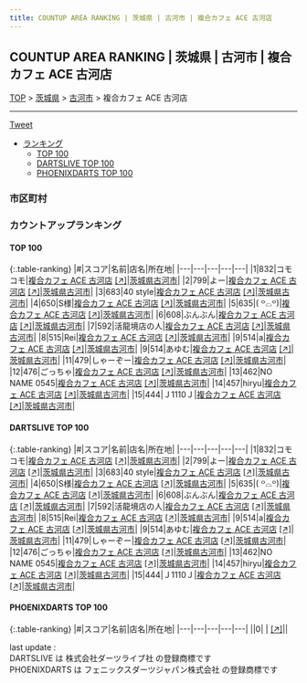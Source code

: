 ```yaml
---
title: COUNTUP AREA RANKING | 茨城県 | 古河市 | 複合カフェ ACE 古河店
---
```

## COUNTUP AREA RANKING | 茨城県 | 古河市 | 複合カフェ ACE 古河店

[TOP](/darts/rank/) > [茨城県](/darts/rank/茨城県/) > [古河市](/darts/rank/茨城県/古河市/) > 複合カフェ ACE 古河店

___

<a href="https://twitter.com/share?ref_src=twsrc%5Etfw" data-text="COUNTUP AREA RANKING | 茨城県古河市複合カフェ ACE 古河店" class="twitter-share-button" data-hashtags="DARTSLIVE,PHOENIXDARTS,darts,ダーツ" data-show-count="false">Tweet</a>

* [ランキング](#カウントアップランキング)
    * [TOP 100](#top-100)
    * [DARTSLIVE TOP 100](#dartslive-top-100)
    * [PHOENIXDARTS TOP 100](#phoenixdarts-top-100)

### 市区町村

<ul>

</ul>

### カウントアップランキング

#### TOP 100



{:.table-ranking}
|#|スコア|名前|店名|所在地|
|---|---|---|---|---|
|1|832|<span class="rank-name-dl">コモコモ</span>|<a href="/darts/rank/shops/a66721ff2d26cd49790ab824ce8730e5.html">複合カフェ ACE 古河店</a> <a href="https://search.dartslive.com/jp/shop/a66721ff2d26cd49790ab824ce8730e5">[↗]</a>|<a href="/darts/rank/茨城県/古河市">茨城県古河市</a>|
|2|799|<span class="rank-name-dl">よー</span>|<a href="/darts/rank/shops/a66721ff2d26cd49790ab824ce8730e5.html">複合カフェ ACE 古河店</a> <a href="https://search.dartslive.com/jp/shop/a66721ff2d26cd49790ab824ce8730e5">[↗]</a>|<a href="/darts/rank/茨城県/古河市">茨城県古河市</a>|
|3|683|<span class="rank-name-dl">40 style</span>|<a href="/darts/rank/shops/a66721ff2d26cd49790ab824ce8730e5.html">複合カフェ ACE 古河店</a> <a href="https://search.dartslive.com/jp/shop/a66721ff2d26cd49790ab824ce8730e5">[↗]</a>|<a href="/darts/rank/茨城県/古河市">茨城県古河市</a>|
|4|650|<span class="rank-name-dl">S様</span>|<a href="/darts/rank/shops/a66721ff2d26cd49790ab824ce8730e5.html">複合カフェ ACE 古河店</a> <a href="https://search.dartslive.com/jp/shop/a66721ff2d26cd49790ab824ce8730e5">[↗]</a>|<a href="/darts/rank/茨城県/古河市">茨城県古河市</a>|
|5|635|<span class="rank-name-dl">( ꒪⌓꒪)</span>|<a href="/darts/rank/shops/a66721ff2d26cd49790ab824ce8730e5.html">複合カフェ ACE 古河店</a> <a href="https://search.dartslive.com/jp/shop/a66721ff2d26cd49790ab824ce8730e5">[↗]</a>|<a href="/darts/rank/茨城県/古河市">茨城県古河市</a>|
|6|608|<span class="rank-name-dl">ぶんぶん</span>|<a href="/darts/rank/shops/a66721ff2d26cd49790ab824ce8730e5.html">複合カフェ ACE 古河店</a> <a href="https://search.dartslive.com/jp/shop/a66721ff2d26cd49790ab824ce8730e5">[↗]</a>|<a href="/darts/rank/茨城県/古河市">茨城県古河市</a>|
|7|592|<span class="rank-name-dl">活龍境店の人</span>|<a href="/darts/rank/shops/a66721ff2d26cd49790ab824ce8730e5.html">複合カフェ ACE 古河店</a> <a href="https://search.dartslive.com/jp/shop/a66721ff2d26cd49790ab824ce8730e5">[↗]</a>|<a href="/darts/rank/茨城県/古河市">茨城県古河市</a>|
|8|515|<span class="rank-name-dl">Rei</span>|<a href="/darts/rank/shops/a66721ff2d26cd49790ab824ce8730e5.html">複合カフェ ACE 古河店</a> <a href="https://search.dartslive.com/jp/shop/a66721ff2d26cd49790ab824ce8730e5">[↗]</a>|<a href="/darts/rank/茨城県/古河市">茨城県古河市</a>|
|9|514|<span class="rank-name-dl">a</span>|<a href="/darts/rank/shops/a66721ff2d26cd49790ab824ce8730e5.html">複合カフェ ACE 古河店</a> <a href="https://search.dartslive.com/jp/shop/a66721ff2d26cd49790ab824ce8730e5">[↗]</a>|<a href="/darts/rank/茨城県/古河市">茨城県古河市</a>|
|9|514|<span class="rank-name-dl">あゆむ</span>|<a href="/darts/rank/shops/a66721ff2d26cd49790ab824ce8730e5.html">複合カフェ ACE 古河店</a> <a href="https://search.dartslive.com/jp/shop/a66721ff2d26cd49790ab824ce8730e5">[↗]</a>|<a href="/darts/rank/茨城県/古河市">茨城県古河市</a>|
|11|479|<span class="rank-name-dl">しゃーぞー</span>|<a href="/darts/rank/shops/a66721ff2d26cd49790ab824ce8730e5.html">複合カフェ ACE 古河店</a> <a href="https://search.dartslive.com/jp/shop/a66721ff2d26cd49790ab824ce8730e5">[↗]</a>|<a href="/darts/rank/茨城県/古河市">茨城県古河市</a>|
|12|476|<span class="rank-name-dl">ごっちゃ</span>|<a href="/darts/rank/shops/a66721ff2d26cd49790ab824ce8730e5.html">複合カフェ ACE 古河店</a> <a href="https://search.dartslive.com/jp/shop/a66721ff2d26cd49790ab824ce8730e5">[↗]</a>|<a href="/darts/rank/茨城県/古河市">茨城県古河市</a>|
|13|462|<span class="rank-name-dl">NO NAME 0545</span>|<a href="/darts/rank/shops/a66721ff2d26cd49790ab824ce8730e5.html">複合カフェ ACE 古河店</a> <a href="https://search.dartslive.com/jp/shop/a66721ff2d26cd49790ab824ce8730e5">[↗]</a>|<a href="/darts/rank/茨城県/古河市">茨城県古河市</a>|
|14|457|<span class="rank-name-dl">hiryu</span>|<a href="/darts/rank/shops/a66721ff2d26cd49790ab824ce8730e5.html">複合カフェ ACE 古河店</a> <a href="https://search.dartslive.com/jp/shop/a66721ff2d26cd49790ab824ce8730e5">[↗]</a>|<a href="/darts/rank/茨城県/古河市">茨城県古河市</a>|
|15|444|<span class="rank-name-dl">Ｊ1110Ｊ</span>|<a href="/darts/rank/shops/a66721ff2d26cd49790ab824ce8730e5.html">複合カフェ ACE 古河店</a> <a href="https://search.dartslive.com/jp/shop/a66721ff2d26cd49790ab824ce8730e5">[↗]</a>|<a href="/darts/rank/茨城県/古河市">茨城県古河市</a>|


#### DARTSLIVE TOP 100



{:.table-ranking}
|#|スコア|名前|店名|所在地|
|---|---|---|---|---|
|1|832|<span class="rank-name-dl">コモコモ</span>|<a href="/darts/rank/shops/a66721ff2d26cd49790ab824ce8730e5.html">複合カフェ ACE 古河店</a> <a href="https://search.dartslive.com/jp/shop/a66721ff2d26cd49790ab824ce8730e5">[↗]</a>|<a href="/darts/rank/茨城県/古河市">茨城県古河市</a>|
|2|799|<span class="rank-name-dl">よー</span>|<a href="/darts/rank/shops/a66721ff2d26cd49790ab824ce8730e5.html">複合カフェ ACE 古河店</a> <a href="https://search.dartslive.com/jp/shop/a66721ff2d26cd49790ab824ce8730e5">[↗]</a>|<a href="/darts/rank/茨城県/古河市">茨城県古河市</a>|
|3|683|<span class="rank-name-dl">40 style</span>|<a href="/darts/rank/shops/a66721ff2d26cd49790ab824ce8730e5.html">複合カフェ ACE 古河店</a> <a href="https://search.dartslive.com/jp/shop/a66721ff2d26cd49790ab824ce8730e5">[↗]</a>|<a href="/darts/rank/茨城県/古河市">茨城県古河市</a>|
|4|650|<span class="rank-name-dl">S様</span>|<a href="/darts/rank/shops/a66721ff2d26cd49790ab824ce8730e5.html">複合カフェ ACE 古河店</a> <a href="https://search.dartslive.com/jp/shop/a66721ff2d26cd49790ab824ce8730e5">[↗]</a>|<a href="/darts/rank/茨城県/古河市">茨城県古河市</a>|
|5|635|<span class="rank-name-dl">( ꒪⌓꒪)</span>|<a href="/darts/rank/shops/a66721ff2d26cd49790ab824ce8730e5.html">複合カフェ ACE 古河店</a> <a href="https://search.dartslive.com/jp/shop/a66721ff2d26cd49790ab824ce8730e5">[↗]</a>|<a href="/darts/rank/茨城県/古河市">茨城県古河市</a>|
|6|608|<span class="rank-name-dl">ぶんぶん</span>|<a href="/darts/rank/shops/a66721ff2d26cd49790ab824ce8730e5.html">複合カフェ ACE 古河店</a> <a href="https://search.dartslive.com/jp/shop/a66721ff2d26cd49790ab824ce8730e5">[↗]</a>|<a href="/darts/rank/茨城県/古河市">茨城県古河市</a>|
|7|592|<span class="rank-name-dl">活龍境店の人</span>|<a href="/darts/rank/shops/a66721ff2d26cd49790ab824ce8730e5.html">複合カフェ ACE 古河店</a> <a href="https://search.dartslive.com/jp/shop/a66721ff2d26cd49790ab824ce8730e5">[↗]</a>|<a href="/darts/rank/茨城県/古河市">茨城県古河市</a>|
|8|515|<span class="rank-name-dl">Rei</span>|<a href="/darts/rank/shops/a66721ff2d26cd49790ab824ce8730e5.html">複合カフェ ACE 古河店</a> <a href="https://search.dartslive.com/jp/shop/a66721ff2d26cd49790ab824ce8730e5">[↗]</a>|<a href="/darts/rank/茨城県/古河市">茨城県古河市</a>|
|9|514|<span class="rank-name-dl">a</span>|<a href="/darts/rank/shops/a66721ff2d26cd49790ab824ce8730e5.html">複合カフェ ACE 古河店</a> <a href="https://search.dartslive.com/jp/shop/a66721ff2d26cd49790ab824ce8730e5">[↗]</a>|<a href="/darts/rank/茨城県/古河市">茨城県古河市</a>|
|9|514|<span class="rank-name-dl">あゆむ</span>|<a href="/darts/rank/shops/a66721ff2d26cd49790ab824ce8730e5.html">複合カフェ ACE 古河店</a> <a href="https://search.dartslive.com/jp/shop/a66721ff2d26cd49790ab824ce8730e5">[↗]</a>|<a href="/darts/rank/茨城県/古河市">茨城県古河市</a>|
|11|479|<span class="rank-name-dl">しゃーぞー</span>|<a href="/darts/rank/shops/a66721ff2d26cd49790ab824ce8730e5.html">複合カフェ ACE 古河店</a> <a href="https://search.dartslive.com/jp/shop/a66721ff2d26cd49790ab824ce8730e5">[↗]</a>|<a href="/darts/rank/茨城県/古河市">茨城県古河市</a>|
|12|476|<span class="rank-name-dl">ごっちゃ</span>|<a href="/darts/rank/shops/a66721ff2d26cd49790ab824ce8730e5.html">複合カフェ ACE 古河店</a> <a href="https://search.dartslive.com/jp/shop/a66721ff2d26cd49790ab824ce8730e5">[↗]</a>|<a href="/darts/rank/茨城県/古河市">茨城県古河市</a>|
|13|462|<span class="rank-name-dl">NO NAME 0545</span>|<a href="/darts/rank/shops/a66721ff2d26cd49790ab824ce8730e5.html">複合カフェ ACE 古河店</a> <a href="https://search.dartslive.com/jp/shop/a66721ff2d26cd49790ab824ce8730e5">[↗]</a>|<a href="/darts/rank/茨城県/古河市">茨城県古河市</a>|
|14|457|<span class="rank-name-dl">hiryu</span>|<a href="/darts/rank/shops/a66721ff2d26cd49790ab824ce8730e5.html">複合カフェ ACE 古河店</a> <a href="https://search.dartslive.com/jp/shop/a66721ff2d26cd49790ab824ce8730e5">[↗]</a>|<a href="/darts/rank/茨城県/古河市">茨城県古河市</a>|
|15|444|<span class="rank-name-dl">Ｊ1110Ｊ</span>|<a href="/darts/rank/shops/a66721ff2d26cd49790ab824ce8730e5.html">複合カフェ ACE 古河店</a> <a href="https://search.dartslive.com/jp/shop/a66721ff2d26cd49790ab824ce8730e5">[↗]</a>|<a href="/darts/rank/茨城県/古河市">茨城県古河市</a>|


#### PHOENIXDARTS TOP 100



{:.table-ranking}
|#|スコア|名前|店名|所在地|
|---|---|---|---|---|
||0|<span class="rank-name-dl"> </span>|<a href="/darts/rank/shops/.html"></a> <a href="">[↗]</a>|<a href="/darts/rank//"></a>|


<div class="footer border-top border-gray-light mt-5 pt-3 text-right text-gray">
    last update : <span style="font-weight: italic" id="foot_last_modified"></span><br />
    DARTSLIVE は 株式会社ダーツライブ社 の登録商標です<br />
    PHOENIXDARTS は フェニックスダーツジャパン株式会社 の登録商標です<br />
</div>

<script src="https://cdnjs.cloudflare.com/ajax/libs/jquery.tablesorter/2.31.3/js/jquery.tablesorter.min.js" integrity="sha512-qzgd5cYSZcosqpzpn7zF2ZId8f/8CHmFKZ8j7mU4OUXTNRd5g+ZHBPsgKEwoqxCtdQvExE5LprwwPAgoicguNg==" crossorigin="anonymous" referrerpolicy="no-referrer"></script>
<link rel="stylesheet" href="https://cdnjs.cloudflare.com/ajax/libs/jquery.tablesorter/2.31.3/css/theme.default.min.css" integrity="sha512-wghhOJkjQX0Lh3NSWvNKeZ0ZpNn+SPVXX1Qyc9OCaogADktxrBiBdKGDoqVUOyhStvMBmJQ8ZdMHiR3wuEq8+w==" crossorigin="anonymous" referrerpolicy="no-referrer" />
<script>
$(function() {
    $(".table-ranking").tablesorter({sortList:[[0, 0]]});
    $("#foot_last_modified").text(formatDate(new Date(document.lastModified), 'yyyy-MM-dd HH:mm:ss'));
});
</script>

<script async src="https://platform.twitter.com/widgets.js" charset="utf-8"></script>